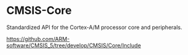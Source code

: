 # CMSIS-Core
Standardized API for the Cortex-A/M processor core and peripherals.

https://github.com/ARM-software/CMSIS_5/tree/develop/CMSIS/Core/Include
